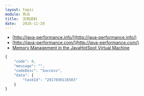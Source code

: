 ```yaml
---
layout: topic
module: 热点
title:  文档资料
date:   2016-11-28
---
```


* [http://java-performance.info/](http://java-performance.info/)
* [http://java-performance.com/](http://java-performance.com/)
* [Memory Management in the JavaHotSpot Virtual Machine](http://www.oracle.com/technetwork/java/javase/memorymanagement-whitepaper-150215.pdf)

```js
{
    "code": 0,
    "message": "",
    "codeDesc": "Success",
    "data": {
        "taskId": "2017030116503"
    }
}
```
